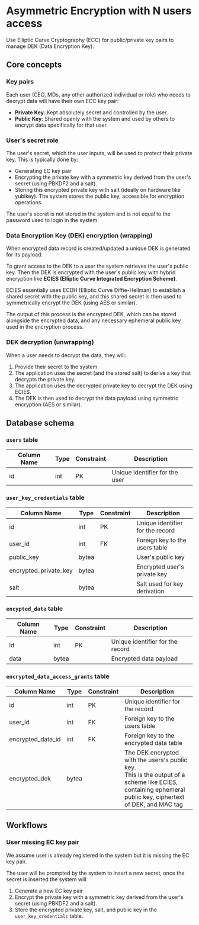 ﻿# Asymmetric Encryption with N users access

Use Elliptic Curve Cryptography (ECC) for public/private key pairs to manage DEK (Data Encryption Key).

## Core concepts

### Key pairs

Each user (CEO, MDs, any other authorized individual or role) who needs to decrypt data will have their own ECC key
pair:

- **Private Key**: Kept absolutely secret and controlled by the user.
- **Public Key**: Shared openly with the system and used by others to encrypt data specifically for that user.

### User's secret role

The user's secret, which the user inputs, will be used to protect their private key. This is typically done by:

- Generating EC key pair
- Encrypting the private key with a symmetric key derived from the user's secret (using PBKDF2 and a salt).
- Storing this encrypted private key with salt (ideally on hardware like yubikey). The system stores the public key,
  accessible for encryption operations.

The user's secret is not stored in the system and is not equal to the password used to login in the system.

### Data Encryption Key (DEK) encryption (wrapping)

When encrypted data record is created/updated a unique DEK is generated for its payload.

To grant access to the DEK to a user the system retrieves the user's public key. Then the DEK is encrypted with the
user's public key with hybrid encryption like **ECIES (Elliptic Curve Integrated Encryption Scheme)**.

ECIES essentially uses ECDH (Elliptic Curve Diffie-Hellman) to establish a shared secret with the public key, and this
shared secret is then used to symmetrically encrypt the DEK (using AES or similar).

The output of this process is the encrypted DEK, which can be stored alongside the encrypted data, and any necessary
ephemeral public key used in the encryption process.

### DEK decryption (unwrapping)

When a user needs to decrypt the data, they will:

1. Provide their secret to the system
2. The application uses the secret (and the stored salt) to derive a key that decrypts the private key.
3. The application uses the decrypted private key to decrypt the DEK using ECIES.
4. The DEK is then used to decrypt the data payload using symmetric encryption (AES or similar).

## Database schema

### `users` table

| Column Name | Type | Constraint | Description                    |
|-------------|------|------------|--------------------------------|
| id          | int  | PK         | Unique identifier for the user |

### `user_key_credentials` table

| Column Name           | Type  | Constraint | Description                      |
|-----------------------|-------|------------|----------------------------------|
| id                    | int   | PK         | Unique identifier for the record |
| user_id               | int   | FK         | Foreign key to the users table   |
| public_key            | bytea |            | User's public key                |
| encrypted_private_key | bytea |            | Encrypted user's private key     |
| salt                  | bytea |            | Salt used for key derivation     |

### `encypted_data` table

| Column Name | Type  | Constraint | Description                      |
|-------------|-------|------------|----------------------------------|
| id          | int   | PK         | Unique identifier for the record |
| data        | bytea |            | Encrypted data payload           |

### `encrypted_data_access_grants` table

| Column Name       | Type  | Constraint | Description                                                                                                                                                    |
|-------------------|-------|------------|----------------------------------------------------------------------------------------------------------------------------------------------------------------|
| id                | int   | PK         | Unique identifier for the record                                                                                                                               |
| user_id           | int   | FK         | Foreign key to the users table                                                                                                                                 |
| encrypted_data_id | int   | FK         | Foreign key to the encrypted data table                                                                                                                        |
| encrypted_dek     | bytea |            | The DEK encrypted with the users's public key. <br/>This is the output of a scheme like ECIES, containing ephemeral public key, ciphertext of DEK, and MAC tag |

## Workflows

### User missing EC key pair

We assume user is already registered in the system but it is missing the EC key pair.

The user will be prompted by the system to insert a new secret, once the secret is inserted the system will:

1. Generate a new EC key pair
2. Encrypt the private key with a symmetric key derived from the user's secret (using PBKDF2 and a salt).
3. Store the encrypted private key, salt, and public key in the `user_key_credentials` table.




